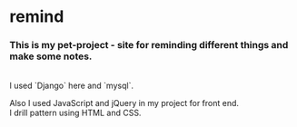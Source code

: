 # remind

### This is my pet-project - site for reminding different things and make some notes.
<br/>
I used `Django` here and `mysql`.
<br/>

Also I used JavaScript and jQuery in my project for front end.
<br/>
I drill pattern using HTML and CSS.
